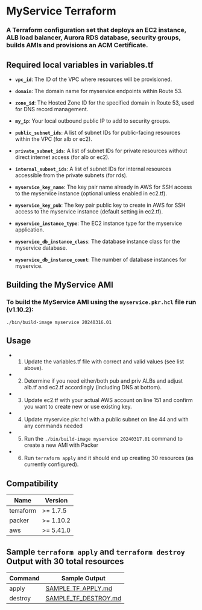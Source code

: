 # MyService Terraform 
### A Terraform configuration set that deploys an EC2 instance, ALB load balancer, Aurora RDS database, security groups, builds AMIs and provisions an ACM Certificate.

## Required local variables in variables.tf

- **`vpc_id`**: The ID of the VPC where resources will be provisioned.
- **`domain`**: The domain name for myservice endpoints within Route 53.
- **`zone_id`**: The Hosted Zone ID for the specified domain in Route 53, used for DNS record management.
- **`my_ip`**: Your local outbound public IP to add to security groups.

- **`public_subnet_ids`**: A list of subnet IDs for public-facing resources within the VPC (for alb or ec2).
- **`private_subnet_ids`**: A list of subnet IDs for private resources without direct internet access (for alb or ec2).
- **`internal_subnet_ids`**: A list of subnet IDs for internal resources accessible from the private subnets (for rds).

- **`myservice_key_name`**: The key pair name already in AWS for SSH access to the myservice instance (optional unless enabled in ec2.tf).
- **`myservice_key_pub`**: The key pair public key to create in AWS for SSH access to the myservice instance (default setting in ec2.tf).
- **`myservice_instance_type`**: The EC2 instance type for the myservice application.
- **`myservice_db_instance_class`**: The database instance class for the myservice database.
- **`myservice_db_instance_count`**: The number of database instances for myservice.

## Building the MyService AMI

### To build the MyService AMI using the `myservice.pkr.hcl` file run (v1.10.2): 
```
./bin/build-image myservice 20240316.01
```

## Usage

- 1. Update the variables.tf file with correct and valid values (see list above).
- 2. Determine if you need either/both pub and priv ALBs and adjust alb.tf and ec2.tf accordingly (including DNS at bottom).
- 3. Update ec2.tf with your actual AWS account on line 151 and confirm you want to create new or use existing key.
- 4. Update myservice.pkr.hcl with a public subnet on line 44 and with any commands needed
- 5. Run the `./bin/build-image myservice 20240317.01` command to create a new AMI with Packer
- 6. Run `terraform apply` and it should end up creating 30 resources (as currently configured).

## Compatibility

| Name | Version |
|------|---------|
| terraform | >= 1.7.5 |
| packer | >= 1.10.2 |
| aws | >= 5.41.0 |

## Sample `terraform apply` and `terraform destroy` Output with 30 total resources

| Command | Sample Output |
|---------|---------------|
| apply   | [SAMPLE_TF_APPLY.md](SAMPLE_TF_APPLY.md) |
| destroy | [SAMPLE_TF_DESTROY.md](SAMPLE_TF_DESTROY.md) |